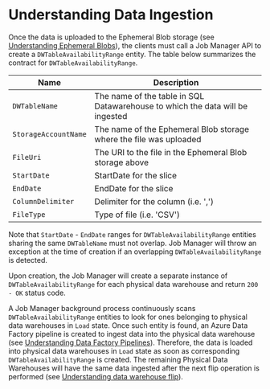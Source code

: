 # Understanding Data Ingestion

Once the data is uploaded to the Ephemeral Blob storage (see [Understanding Ephemeral Blobs](./1-Understanding%20ephemeral%20blobs.md)), the clients must call a Job Manager API to create a `DWTableAvailabilityRange` entity. The table below summarizes the contract for `DWTableAvailabilityRange`.

| Name | Description |
| ---- | -------- |
| `DWTableName` | The name of the table in SQL Datawarehouse to which the data will be ingested |
| `StorageAccountName` | The name of the Ephemeral Blob storage where the file was uploaded |
| `FileUri` | The URI to the file in the Ephemeral Blob storage above |
| `StartDate` | StartDate for the slice  |
| `EndDate` | EndDate for the slice |
| `ColumnDelimiter` | Delimiter for the column (i.e. ',') |
| `FileType` | Type of file (i.e. 'CSV') |

Note that `StartDate` - `EndDate` ranges for `DWTableAvailabilityRange` entities sharing the same `DWTableName` must not overlap. Job Manager will throw an exception at the time of creation if an overlapping `DWTableAvailabilityRange` is detected.

Upon creation, the Job Manager will create a separate instance of `DWTableAvailabilityRange` for each physical data warehouse and return `200 - OK` status code.

A Job Manager background process continuously scans `DWTableAvailabilityRange` entities to look for ones belonging to physical data warehouses in `Load` state. Once such entity is found, an Azure Data Factory pipeline is created to ingest data into the physical data warehouse (see [Understanding Data Factory Pipelines](./3-Understanding%20data%20factory%20pipelines.md)). Therefore, the data is loaded into physical data warehouses in `Load` state as soon as corresponding `DWTableAvailabilityRange` is created. The remaining Physical Data Warehouses will have the same data ingested after the next flip operation is performed (see [Understanding data warehouse flip](./5-Understanding%20data%20warehouse%20flip.md)).
